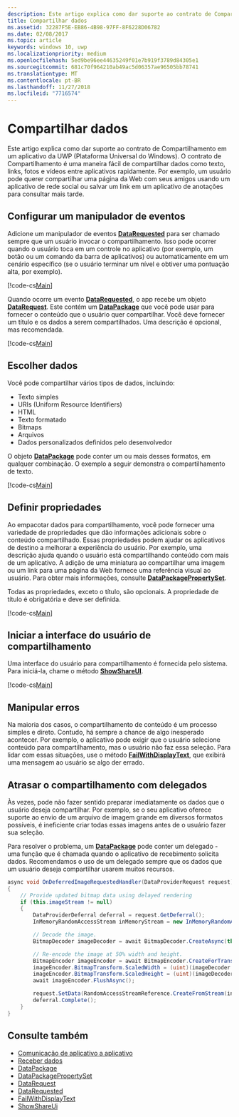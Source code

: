 ```yaml
---
description: Este artigo explica como dar suporte ao contrato de Compartilhamento em um aplicativo da Plataforma Universal do Windows (UWP).
title: Compartilhar dados
ms.assetid: 32287F5E-EB86-4B98-97FF-8F6228D06782
ms.date: 02/08/2017
ms.topic: article
keywords: windows 10, uwp
ms.localizationpriority: medium
ms.openlocfilehash: 5ed9be96ee44635249f01e7b919f3789d84305e1
ms.sourcegitcommit: 681c70f964210ab49ac5d06357ae96505bb78741
ms.translationtype: MT
ms.contentlocale: pt-BR
ms.lasthandoff: 11/27/2018
ms.locfileid: "7716574"
---
```

# <a name="share-data"></a>Compartilhar dados


Este artigo explica como dar suporte ao contrato de Compartilhamento em um aplicativo da UWP (Plataforma Universal do Windows). O contrato de Compartilhamento é uma maneira fácil de compartilhar dados como texto, links, fotos e vídeos entre aplicativos rapidamente. Por exemplo, um usuário pode querer compartilhar uma página da Web com seus amigos usando um aplicativo de rede social ou salvar um link em um aplicativo de anotações para consultar mais tarde.

## <a name="set-up-an-event-handler"></a>Configurar um manipulador de eventos

Adicione um manipulador de eventos [**DataRequested**](https://msdn.microsoft.com/library/windows/apps/Windows.ApplicationModel.DataTransfer.DataTransferManager.DataRequested) para ser chamado sempre que um usuário invocar o compartilhamento. Isso pode ocorrer quando o usuário toca em um controle no aplicativo (por exemplo, um botão ou um comando da barra de aplicativos) ou automaticamente em um cenário específico (se o usuário terminar um nível e obtiver uma pontuação alta, por exemplo).

[!code-cs[Main](./code/share_data/cs/MainPage.xaml.cs#SnippetPrepareToShare)]

Quando ocorre um evento [**DataRequested**](https://msdn.microsoft.com/library/windows/apps/Windows.ApplicationModel.DataTransfer.DataTransferManager.DataRequested), o app recebe um objeto [**DataRequest**](https://msdn.microsoft.com/library/windows/apps/Windows.ApplicationModel.DataTransfer.DataRequest). Este contém um [**DataPackage**](https://msdn.microsoft.com/library/windows/apps/Windows.ApplicationModel.DataTransfer.DataPackage) que você pode usar para fornecer o conteúdo que o usuário quer compartilhar. Você deve fornecer um título e os dados a serem compartilhados. Uma descrição é opcional, mas recomendada.

[!code-cs[Main](./code/share_data/cs/MainPage.xaml.cs#SnippetCreateRequest)]

## <a name="choose-data"></a>Escolher dados

Você pode compartilhar vários tipos de dados, incluindo:

-   Texto simples
-   URIs (Uniform Resource Identifiers)
-   HTML
-   Texto formatado
-   Bitmaps
-   Arquivos
-   Dados personalizados definidos pelo desenvolvedor

O objeto [**DataPackage**](https://msdn.microsoft.com/library/windows/apps/Windows.ApplicationModel.DataTransfer.DataPackage) pode conter um ou mais desses formatos, em qualquer combinação. O exemplo a seguir demonstra o compartilhamento de texto.

[!code-cs[Main](./code/share_data/cs/MainPage.xaml.cs#SnippetSetContent)]

## <a name="set-properties"></a>Definir propriedades

Ao empacotar dados para compartilhamento, você pode fornecer uma variedade de propriedades que dão informações adicionais sobre o conteúdo compartilhado. Essas propriedades podem ajudar os aplicativos de destino a melhorar a experiência do usuário. Por exemplo, uma descrição ajuda quando o usuário está compartilhando conteúdo com mais de um aplicativo. A adição de uma miniatura ao compartilhar uma imagem ou um link para uma página da Web fornece uma referência visual ao usuário. Para obter mais informações, consulte [**DataPackagePropertySet**](https://msdn.microsoft.com/library/windows/apps/Windows.ApplicationModel.DataTransfer.DataPackagePropertySet).

Todas as propriedades, exceto o título, são opcionais. A propriedade de título é obrigatória e deve ser definida.

[!code-cs[Main](./code/share_data/cs/MainPage.xaml.cs#SnippetSetProperties)]

## <a name="launch-the-share-ui"></a>Iniciar a interface do usuário de compartilhamento

Uma interface do usuário para compartilhamento é fornecida pelo sistema. Para iniciá-la, chame o método [**ShowShareUI**](https://msdn.microsoft.com/library/windows/apps/Windows.ApplicationModel.DataTransfer.DataTransferManager.ShowShareUI).

[!code-cs[Main](./code/share_data/cs/MainPage.xaml.cs#SnippetShowUI)]

## <a name="handle-errors"></a>Manipular erros

Na maioria dos casos, o compartilhamento de conteúdo é um processo simples e direto. Contudo, há sempre a chance de algo inesperado acontecer. Por exemplo, o aplicativo pode exigir que o usuário selecione conteúdo para compartilhamento, mas o usuário não faz essa seleção. Para lidar com essas situações, use o método [**FailWithDisplayText**](https://msdn.microsoft.com/library/windows/apps/Windows.ApplicationModel.DataTransfer.DataRequest.FailWithDisplayText(System.String)), que exibirá uma mensagem ao usuário se algo der errado.

## <a name="delay-share-with-delegates"></a>Atrasar o compartilhamento com delegados

Às vezes, pode não fazer sentido preparar imediatamente os dados que o usuário deseja compartilhar. Por exemplo, se o seu aplicativo oferece suporte ao envio de um arquivo de imagem grande em diversos formatos possíveis, é ineficiente criar todas essas imagens antes de o usuário fazer sua seleção.

Para resolver o problema, um [**DataPackage**](https://msdn.microsoft.com/library/windows/apps/Windows.ApplicationModel.DataTransfer.DataPackage) pode conter um delegado - uma função que é chamada quando o aplicativo de recebimento solicita dados. Recomendamos o uso de um delegado sempre que os dados que um usuário deseja compartilhar usarem muitos recursos.

<!-- For some reason, this snippet was inline in the WDCML topic. Suggest moving to VS project with rest of snippets. -->
```cs
async void OnDeferredImageRequestedHandler(DataProviderRequest request)
{
    // Provide updated bitmap data using delayed rendering
    if (this.imageStream != null)
    {
        DataProviderDeferral deferral = request.GetDeferral();
        InMemoryRandomAccessStream inMemoryStream = new InMemoryRandomAccessStream();

        // Decode the image.
        BitmapDecoder imageDecoder = await BitmapDecoder.CreateAsync(this.imageStream);

        // Re-encode the image at 50% width and height.
        BitmapEncoder imageEncoder = await BitmapEncoder.CreateForTranscodingAsync(inMemoryStream, imageDecoder);
        imageEncoder.BitmapTransform.ScaledWidth = (uint)(imageDecoder.OrientedPixelHeight * 0.5);
        imageEncoder.BitmapTransform.ScaledHeight = (uint)(imageDecoder.OrientedPixelHeight * 0.5);
        await imageEncoder.FlushAsync();

        request.SetData(RandomAccessStreamReference.CreateFromStream(inMemoryStream));
        deferral.Complete();
    }
}
```

## <a name="see-also"></a>Consulte também 

* [Comunicação de aplicativo a aplicativo](index.md)
* [Receber dados](receive-data.md)
* [DataPackage](https://msdn.microsoft.com/library/windows/apps/windows.applicationmodel.datatransfer.datapackage.aspx)
* [DataPackagePropertySet](https://msdn.microsoft.com/library/windows/apps/windows.applicationmodel.datatransfer.datapackagepropertyset.aspx)
* [DataRequest](https://msdn.microsoft.com/library/windows/apps/windows.applicationmodel.datatransfer.datarequest.aspx)
* [DataRequested](https://msdn.microsoft.com/library/windows/apps/windows.applicationmodel.datatransfer.datatransfermanager.datarequested.aspx)
* [FailWithDisplayText](https://msdn.microsoft.com/library/windows/apps/windows.applicationmodel.datatransfer.datarequest.failwithdisplaytext.aspx)
* [ShowShareUi](https://msdn.microsoft.com/library/windows/apps/windows.applicationmodel.datatransfer.datatransfermanager.showshareui.aspx)
 

